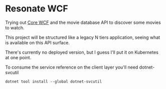 # Resonate WCF
Trying out [Core WCF](https://github.com/CoreWCF/CoreWCF) and the movie database API to discover some movies to watch.

This project will be structured like a legacy N tiers application, seeing
what is available on this API surface.

There's currently no deployed version, but I guess I'll put it on Kubernetes
at one point.

To consume the service reference on the client layer you'll need dotnet-svcutil

	dotnet tool install --global dotnet-svcutil
